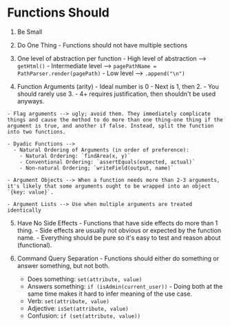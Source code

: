 # Functions Should
  1. Be Small

  2. Do One Thing
    - Functions should not have multiple sections

  3. One level of abstraction per function
    - High level of abstraction --> `getHtml()`
    - Intermediate level --> `pagePathName = PathParser.render(pagePath)`
    - Low level --> `.append("\n")`

  4. Function Arguments (arity)
    - Ideal number is 0
    - Next is 1, then 2.
    - You should rarely use 3.
    - 4+ requires justification, then shouldn't be used anyways.

    - Flag arguments --> ugly; avoid them. They immediately complicate things and cause the method to do more than one thing-one thing if the argument is true, and another if false. Instead, split the function into two functions.

    - Dyadic Functions -->
      - Natural Ordering of Arguments (in order of preference):
        - Natural Ordering: `findArea(x, y)`
        - Conventional Ordering: `assertEquals(expected, actual)`
        - Non-natural Ordering; `writeField(output, name)`

    - Argument Objects --> When a function needs more than 2-3 arguments, it's likely that some arguments ought to be wrapped into an object `{key: value}`.

    - Argument Lists --> Use when multiple arguments are treated identically

  5. Have No Side Effects
    - Functions that have side effects do more than 1 thing.
    - Side effects are usually not obvious or expected by the function name.
    - Everything should be pure so it's easy to test and reason about (functional).

  6. Command Query Separation
    - Functions should either do something or answer something, but not both.
      - Does something: `set(attribute, value)`
      - Answers something: `if (isAdmin(current_user))`
    - Doing both at the same time makes it hard to infer meaning of the use case.
      - Verb: `set(attribute, value)`
      - Adjective: `isSet(attribute, value)`
      - Confusion: `if (set(attribute, value))`
